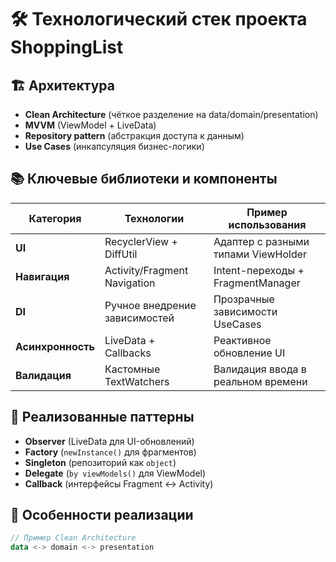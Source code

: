 # 🛠 Технологический стек проекта ShoppingList

## 🏗 Архитектура
- **Clean Architecture** (чёткое разделение на data/domain/presentation)
- **MVVM** (ViewModel + LiveData)
- **Repository pattern** (абстракция доступа к данным)
- **Use Cases** (инкапсуляция бизнес-логики)

## 📚 Ключевые библиотеки и компоненты

| Категория       | Технологии                     | Пример использования              |
|-----------------|-------------------------------|-----------------------------------|
| **UI**         | RecyclerView + DiffUtil       | Адаптер с разными типами ViewHolder |
| **Навигация**  | Activity/Fragment Navigation  | Intent-переходы + FragmentManager  |
| **DI**         | Ручное внедрение зависимостей | Прозрачные зависимости UseCases    |
| **Асинхронность** | LiveData + Callbacks        | Реактивное обновление UI           |
| **Валидация**  | Кастомные TextWatchers        | Валидация ввода в реальном времени |

## 🔄 Реализованные паттерны
- **Observer** (LiveData для UI-обновлений)
- **Factory** (`newInstance()` для фрагментов)
- **Singleton** (репозиторий как `object`)
- **Delegate** (`by viewModels()` для ViewModel)
- **Callback** (интерфейсы Fragment ↔ Activity)

## 🎯 Особенности реализации
```kotlin
// Пример Clean Architecture
data <-> domain <-> presentation
